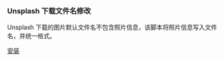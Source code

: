 ### Unsplash 下载文件名修改
Unsplash 下载的图片默认文件名不包含照片信息，该脚本将照片信息写入文件名，并统一格式。

[安装](https://greasyfork.org/scripts/441752-unsplash-%E4%B8%8B%E8%BD%BD%E6%96%87%E4%BB%B6%E5%90%8D%E4%BF%AE%E6%94%B9-unsplash-change-photo-name/code/Unsplash%20%E4%B8%8B%E8%BD%BD%E6%96%87%E4%BB%B6%E5%90%8D%E4%BF%AE%E6%94%B9%20Unsplash%20Change%20Photo%20Name.user.js)